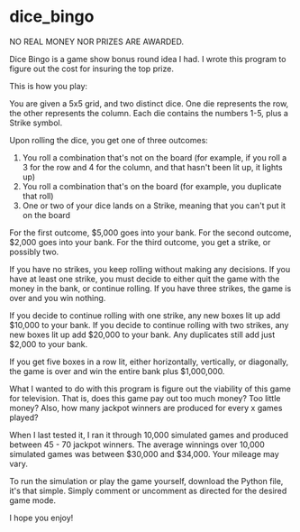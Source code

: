 # dice_bingo
NO REAL MONEY NOR PRIZES ARE AWARDED.

Dice Bingo is a game show bonus round idea I had.  I wrote this program to figure out the cost for insuring the top prize.

This is how you play:

You are given a 5x5 grid, and two distinct dice.  One die represents the row, the other represents the column.
Each die contains the numbers 1-5, plus a Strike symbol.  

Upon rolling the dice, you get one of three outcomes:

1. You roll a combination that's not on the board (for example, if you roll a 3 for the row and 4 for the column, and that hasn't been lit up, it lights up)
2. You roll a combination that's on the board (for example, you duplicate that roll)
3. One or two of your dice lands on a Strike, meaning that you can't put it on the board

For the first outcome, $5,000 goes into your bank.
For the second outcome, $2,000 goes into your bank.
For the third outcome, you get a strike, or possibly two.

If you have no strikes, you keep rolling without making any decisions.
If you have at least one strike, you must decide to either quit the game with the money in the bank, or continue rolling.
If you have three strikes, the game is over and you win nothing.

If you decide to continue rolling with one strike, any new boxes lit up add $10,000 to your bank.
If you decide to continue rolling with two strikes, any new boxes lit up add $20,000 to your bank.
Any duplicates still add just $2,000 to your bank.

If you get five boxes in a row lit, either horizontally, vertically, or diagonally, the game is over and
win the entire bank plus $1,000,000.

What I wanted to do with this program is figure out the viability of this game for television.  That is,
does this game pay out too much money?  Too little money?  Also, how many jackpot winners are produced
for every x games played?

When I last tested it, I ran it through 10,000 simulated games and produced between 45 - 70 jackpot winners.
The average winnings over 10,000 simulated games was between $30,000 and $34,000.  Your mileage may vary.

To run the simulation or play the game yourself, download the Python file, it's that simple.  Simply comment or uncomment as directed for the desired game mode.

I hope you enjoy!

